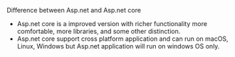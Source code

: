 Difference between Asp.net and Asp.net core
- Asp.net core is a improved version with richer functionality more comfortable, more libraries, and some other distinction.
- Asp.net core support cross platform application and can run on macOS, Linux, Windows but Asp.net application will run on windows OS only. 